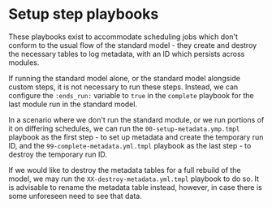 # Setup step playbooks

These playbooks exist to accommodate scheduling jobs which don't conform to the usual flow of the standard model - they create and destroy the necessary tables to log metadata, with an ID which persists across modules.

If running the standard model alone, or the standard model alongside custom steps, it is not necessary to run these steps. Instead, we can configure the `:ends_run:` variable to `true` in the `complete` playbook for the last module run in the standard model.

In a scenario where we don't run the standard module, or we run portions of it on differing schedules, we can run the `00-setup-metadata.ymp.tmpl` playbook as the first step - to set up metadata and create the temporary run ID, and the `99-complete-metadata.yml.tmpl` playbook as the last step - to destroy the temporary run ID.

If we would like to destroy the metadata tables for a full rebuild of the model, we may run the `XX-destroy-metadata.yml.tmpl` playbook to do so. It is advisable to rename the metadata table instead, however, in case there is some unforeseen need to see that data.
